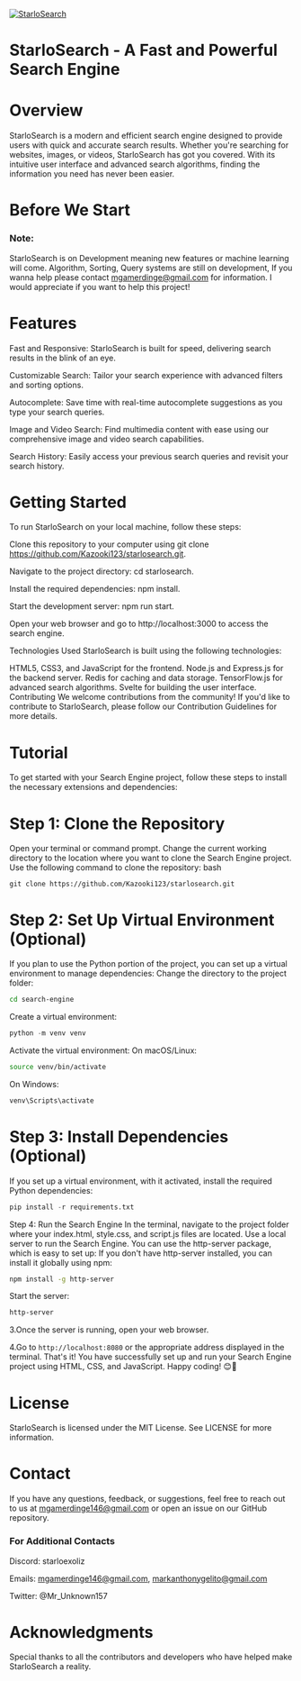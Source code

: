 [![StarloSearch](https://avatars.githubusercontent.com/u/139462470?s=48&v=4)](https://github.com/Kazooki123/starlosearch.git)

# StarloSearch - A Fast and Powerful Search Engine

# Overview
StarloSearch is a modern and efficient search engine designed to provide users with quick and accurate search results. Whether you're searching for websites, images, or videos, StarloSearch has got you covered. With its intuitive user interface and advanced search algorithms, finding the information you need has never been easier.

# Before We Start
### Note: 

StarloSearch is on Development meaning new features or machine learning will come. Algorithm, Sorting, Query systems are still on development, If you wanna help please contact mgamerdinge@gmail.com for information. I would appreciate if you want to help this project! 

# Features
Fast and Responsive: StarloSearch is built for speed, delivering search results in the blink of an eye.

Customizable Search: Tailor your search experience with advanced filters and sorting options.

Autocomplete: Save time with real-time autocomplete suggestions as you type your search queries.

Image and Video Search: Find multimedia content with ease using our comprehensive image and video search capabilities.

Search History: Easily access your previous search queries and revisit your search history.

# Getting Started
To run StarloSearch on your local machine, follow these steps:

Clone this repository to your computer using git clone https://github.com/Kazooki123/starlosearch.git.

Navigate to the project directory: cd starlosearch.

Install the required dependencies: npm install.

Start the development server: npm run start.

Open your web browser and go to http://localhost:3000 to access the search engine.

Technologies Used
StarloSearch is built using the following technologies:

HTML5, CSS3, and JavaScript for the frontend.
Node.js and Express.js for the backend server.
Redis for caching and data storage.
TensorFlow.js for advanced search algorithms.
Svelte for building the user interface.
Contributing
We welcome contributions from the community! If you'd like to contribute to StarloSearch, please follow our Contribution Guidelines for more details.

# Tutorial
To get started with your Search Engine project, follow these steps to install the necessary extensions and dependencies:

# Step 1: Clone the Repository
Open your terminal or command prompt.
Change the current working directory to the location where you want to clone the Search Engine project.
Use the following command to clone the repository:
bash
```shell
git clone https://github.com/Kazooki123/starlosearch.git
```

# Step 2: Set Up Virtual Environment (Optional)
If you plan to use the Python portion of the project, you can set up a virtual environment to manage dependencies:
 Change the directory to the project folder:
```bash
cd search-engine
```

Create a virtual environment:
```python
python -m venv venv
```

Activate the virtual environment:
 On macOS/Linux:
```bash
source venv/bin/activate
```

On Windows:
```bash
venv\Scripts\activate
```

# Step 3: Install Dependencies (Optional)
If you set up a virtual environment, with it activated, install the required Python dependencies:
```python
pip install -r requirements.txt
```

Step 4: Run the Search Engine
In the terminal, navigate to the project folder where your index.html, style.css, and script.js files are located.
Use a local server to run the Search Engine. You can use the http-server package, which is easy to set up:
If you don't have http-server installed, you can install it globally using npm:
```bash
npm install -g http-server
```

Start the server:
```bash
http-server
```

3.Once the server is running, open your web browser.

4.Go to `http://localhost:8080` or the appropriate address displayed in the terminal.
That's it! You have successfully set up and run your Search Engine project using HTML, CSS, and JavaScript. Happy coding! 😊🚀

# License
StarloSearch is licensed under the MIT License. See LICENSE for more information.

# Contact
If you have any questions, feedback, or suggestions, feel free to reach out to us at mgamerdinge146@gmail.com or open an issue on our GitHub repository.
### For Additional Contacts
Discord: starloexoliz

Emails: mgamerdinge146@gmail.com, markanthonygelito@gmail.com

Twitter: @Mr_Unknown157

# Acknowledgments
Special thanks to all the contributors and developers who have helped make StarloSearch a reality.
